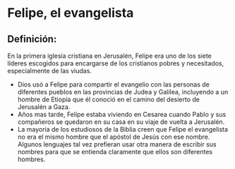 # Felipe, el evangelista

## Definición: 

En la primera iglesia cristiana en Jerusalén, Felipe era uno de los siete líderes escogidos para encargarse de los cristianos pobres y necesitados, especialmente de las viudas.

* Dios usó a Felipe para compartir el evangelio con las personas de diferentes pueblos en las provincias de Judea y Galilea, incluyendo a un hombre de Etiopía que él conoció en el camino del desierto de Jerusalén a Gaza.
* Años mas tarde, Felipe estaba viviendo en Cesarea cuando Pablo y sus compañeros se quedaron en su casa en su viaje de vuelta a Jerusalén.
* La mayoría de los estudiosos de la Biblia creen que Felipe el evangelista no era el mismo hombre que el apóstol de Jesús con ese nombre. Algunos lenguajes tal vez prefieran usar otra manera de escribir sus nombres para que se entienda claramente que ellos son diferentes hombres.

